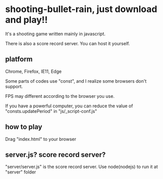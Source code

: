 # shooting-bullet-rain, just download and play!!

It's a shooting game written mainly in javascript.

There is also a score record server. You can host it yourself.

## platform

Chrome, Firefox, IE11, Edge

Some parts of codes use "const", and I realize some browsers don't support.

FPS may different according to the browser you use.

If you have a powerful computer, you can reduce the value of "consts.updatePeriod" in "js/_script-conf.js"

## how to play

Drag "index.html" to your browser

## server.js? score record server?

"server/server.js" is the score record server. Use node(nodejs) to run it at "server" folder
